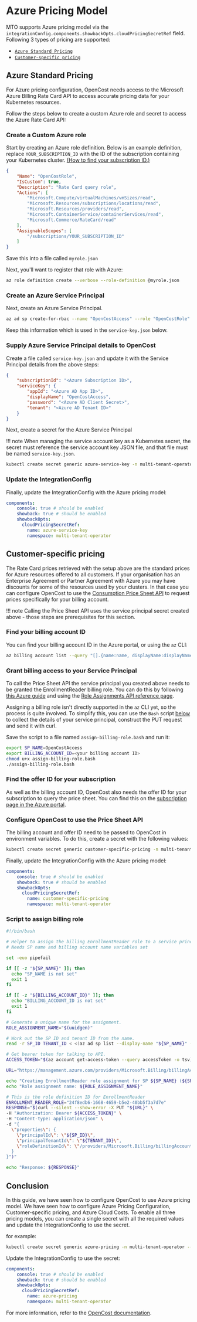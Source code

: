 # Azure Pricing Model

MTO supports Azure pricing model via the `integrationConfig.components.showbackOpts.cloudPricingSecretRef` field. Following 3 types of pricing are supported:

- [`Azure Standard Pricing`](#azure-standard-pricing)
- [`Customer-specific pricing`](#customer-specific-pricing)

## Azure Standard Pricing

For Azure pricing configuration, OpenCost needs access to the Microsoft Azure Billing Rate Card API to access accurate pricing data for your Kubernetes resources.

Follow the steps below to create a custom Azure role and secret to access the Azure Rate Card API:

### Create a Custom Azure role

Start by creating an Azure role definition. Below is an example definition, replace `YOUR_SUBSCRIPTION_ID` with the ID of the subscription containing your Kubernetes cluster. [(How to find your subscription ID.)](https://learn.microsoft.com/en-us/azure/azure-portal/get-subscription-tenant-id#find-your-azure-subscription)

```json
{
    "Name": "OpenCostRole",
    "IsCustom": true,
    "Description": "Rate Card query role",
    "Actions": [
        "Microsoft.Compute/virtualMachines/vmSizes/read",
        "Microsoft.Resources/subscriptions/locations/read",
        "Microsoft.Resources/providers/read",
        "Microsoft.ContainerService/containerServices/read",
        "Microsoft.Commerce/RateCard/read"
    ],
    "AssignableScopes": [
        "/subscriptions/YOUR_SUBSCRIPTION_ID"
    ]
}
```

Save this into a file called `myrole.json`

Next, you'll want to register that role with Azure:

```bash
az role definition create --verbose --role-definition @myrole.json
```

### Create an Azure Service Principal

Next, create an Azure Service Principal.

```bash
az ad sp create-for-rbac --name "OpenCostAccess" --role "OpenCostRole" --scope "/subscriptions/YOUR_SUBSCRIPTION_ID" --output json
```

Keep this information which is used in the `service-key.json` below.

### Supply Azure Service Principal details to OpenCost

Create a file called `service-key.json` and update it with the Service Principal details from the above steps:

```json
{
    "subscriptionId": "<Azure Subscription ID>",
    "serviceKey": {
        "appId": "<Azure AD App ID>",
        "displayName": "OpenCostAccess",
        "password": "<Azure AD Client Secret>",
        "tenant": "<Azure AD Tenant ID>"
    }
}
```

Next, create a secret for the Azure Service Principal

!!! note
    When managing the service account key as a Kubernetes secret, the secret must reference the service account key JSON file, and that file must be named `service-key.json`.

```bash
kubectl create secret generic azure-service-key -n multi-tenant-operator --from-file=service-key.json
```

### Update the IntegrationConfig

Finally, update the IntegrationConfig with the Azure pricing model:

```yaml
components:
    console: true # should be enabled
    showback: true # should be enabled
    showbackOpts:
      cloudPricingSecretRef:
        name: azure-service-key
        namespace: multi-tenant-operator
```

## Customer-specific pricing

The Rate Card prices retrieved with the setup above are the standard prices for Azure resources offered to all customers. If your organisation has an Enterprise Agreement or Partner Agreement with Azure you may have discounts for some of the resources used by your clusters. In that case you can configure OpenCost to use the [Consumption Price Sheet API](https://learn.microsoft.com/en-us/rest/api/consumption/) to request prices specifically for your billing account.

!!! note
    Calling the Price Sheet API uses the service principal secret created above - those steps are prerequisites for this section.

### Find your billing account ID

You can find your billing account ID in the Azure portal, or using the `az` CLI:

```bash
az billing account list --query "[].{name:name, displayName:displayName}"
```

### Grant billing access to your Service Principal

To call the Price Sheet API the service principal you created above needs to be granted the EnrollmentReader billing role. You can do this by following [this Azure guide](https://learn.microsoft.com/en-us/azure/cost-management-billing/manage/assign-roles-azure-service-principals#assign-enrollment-account-role-permission-to-the-spn) and using the [Role Assignments API reference page](https://learn.microsoft.com/en-us/rest/api/billing/2019-10-01-preview/role-assignments/put?tabs=HTTP).

Assigning a billing role isn't directly supported in the `az` CLI yet, so the process is quite involved. To simplify this, you can use the `Bash` script [below](./azure-pricing.md#script-to-assign-billing-role) to collect the details of your service principal, construct the PUT request and send it with curl.

Save the script to a file named `assign-billing-role.bash` and run it:

```bash
export SP_NAME=OpenCostAccess
export BILLING_ACCOUNT_ID=<your billing account ID>
chmod u+x assign-billing-role.bash
./assign-billing-role.bash
```

### Find the offer ID for your subscription

As well as the billing account ID, OpenCost also needs the offer ID for your subscription to query the price sheet. You can find this on the [subscription page in the Azure portal](https://learn.microsoft.com/en-us/azure/azure-portal/get-subscription-tenant-id#find-your-azure-subscription).

### Configure OpenCost to use the Price Sheet API

The billing account and offer ID need to be passed to OpenCost in environment variables. To do this, create a secret with the following values:

```bash
kubectl create secret generic customer-specific-pricing -n multi-tenant-operator --from-literal=azure-billing-account=<your billing account ID> --from-literal=azure-offer-id=<your offer ID>
```

Finally, update the IntegrationConfig with the Azure pricing model:

```yaml
components:
    console: true # should be enabled
    showback: true # should be enabled
    showbackOpts:
      cloudPricingSecretRef:
        name: customer-specific-pricing
        namespace: multi-tenant-operator
```

### Script to assign billing role

```bash
#!/bin/bash

# Helper to assign the billing EnrollmentReader role to a service principal
# Needs SP name and billing account name variables set

set -euo pipefail

if [[ -z "${SP_NAME}" ]]; then
  echo "SP_NAME is not set"
  exit 1
fi

if [[ -z "${BILLING_ACCOUNT_ID}" ]]; then
  echo "BILLING_ACCOUNT_ID is not set"
  exit 1
fi

# Generate a unique name for the assignment.
ROLE_ASSIGNMENT_NAME="$(uuidgen)"

# Work out the SP ID and tenant ID from the name.
read -r SP_ID TENANT_ID < <(az ad sp list --display-name "${SP_NAME}" --query '[0].{id:id,tenantId:appOwnerOrganizationId}' -o tsv)

# Get bearer token for talking to API.
ACCESS_TOKEN="$(az account get-access-token --query accessToken -o tsv)"

URL="https://management.azure.com/providers/Microsoft.Billing/billingAccounts/${BILLING_ACCOUNT_ID}/billingRoleAssignments/${ROLE_ASSIGNMENT_NAME}?api-version=2019-10-01-preview"

echo "Creating EnrollmentReader role assignment for SP ${SP_NAME} (${SP_ID}) in billing account ${BILLING_ACCOUNT_ID}"
echo "Role assignment name: ${ROLE_ASSIGNMENT_NAME}"

# This is the role definition ID for EnrollmentReader
ENROLLMENT_READER_ROLE="24f8edb6-1668-4659-b5e2-40bb5f3a7d7e"
RESPONSE="$(curl --silent --show-error -X PUT "${URL}" \
-H "Authorization: Bearer ${ACCESS_TOKEN}" \
-H "Content-type: application/json" \
-d "{
  \"properties\": {
    \"principalId\": \"${SP_ID}\",
    \"principalTenantId\": \"${TENANT_ID}\",
    \"roleDefinitionId\": \"/providers/Microsoft.Billing/billingAccounts/${BILLING_ACCOUNT_ID}/billingRoleDefinitions/${ENROLLMENT_READER_ROLE}\"
  }
}")"

echo "Response: ${RESPONSE}"
```

## Conclusion

In this guide, we have seen how to configure OpenCost to use Azure pricing model. We have seen how to configure Azure Pricing Configuration, Customer-specific pricing, and Azure Cloud Costs. To enable all three pricing models, you can create a single secret with all the required values and update the IntegrationConfig to use the secret.

for example:

```bash
kubectl create secret generic azure-pricing -n multi-tenant-operator --from-file=service-key.json --from-literal=azure-billing-account=<your billing account ID> --from-literal=azure-offer-id=<your offer ID> --from-file=./cloud-integration.json
```

Update the IntegrationConfig to use the secret:

```yaml
components:
    console: true # should be enabled
    showback: true # should be enabled
    showbackOpts:
      cloudPricingSecretRef:
        name: azure-pricing
        namespace: multi-tenant-operator
```

For more information, refer to the [OpenCost documentation](https://www.opencost.io/docs/configuration/azure).
